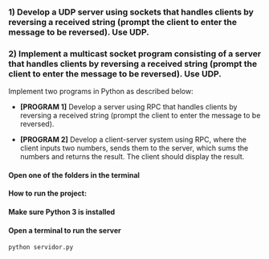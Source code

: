 ### 1) Develop a UDP server using sockets that handles clients by reversing a received string (prompt the client to enter the message to be reversed). Use UDP.

### 2) Implement a multicast socket program consisting of a server that handles clients by reversing a received string (prompt the client to enter the message to be reversed). Use UDP.

Implement two programs in Python as described below:

- **[PROGRAM 1]** Develop a server using RPC that handles clients by reversing a received string (prompt the client to enter the message to be reversed).

- **[PROGRAM 2]** Develop a client-server system using RPC, where the client inputs two numbers, sends them to the server, which sums the numbers and returns the result. The client should display the result.

#### Open one of the folders in the terminal

#### How to run the project:

#### Make sure Python 3 is installed

#### Open a terminal to run the server
```bash
python servidor.py
